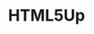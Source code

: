 ---
colors:
- '#E7746F'
font:
  google: https://fonts.google.com/specimen/Source+Sans+Pro
  name: Source Sans Pro
  url: https://github.com/adobe-fonts/source-sans-pro
git: https://github.com/html5up
images:
- html5up-icon.svg
- html5up-ar21.svg
logohandle: html5up
sort: html5up
title: HTML5Up
twitter: https://x.com/ajlkn
website: https://html5up.net/
---